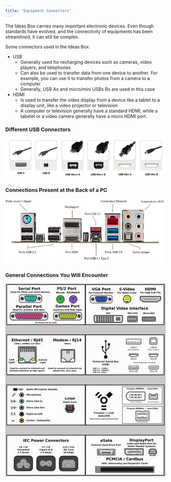 ```yaml
---
title: 'Equipment Connectors'
---
```


The Ideas Box carries many important electronic devices.  Even though standards have evolved, and the connectivity of equipments has been streamlined, it can still be complex.

Some connectors used in the Ideas Box:

* USB
  * Generally used for recharging devices such as cameras, video players, and telephones
  * Can also be used to transfer data from one device to another.  For example, you can use it to transfer photos from a camera to a computer
  * Generally, USB As and micro/mini USBs Bs are used in this case
* HDMI
  * Is used to transfer the video display from a device like a tablet to a display unit, like a video projector or television
  * A computer or television generally have a standard HDMI, while a tabelet or a video camera generally have a micro HDMI port.

### Different USB Connectors
![](connectique.jpeg)

### Connections Present at the Back of a PC
![](arrière_carte_mère.jpeg)

### General Connections You Will Encounter
![](computer-ports-identification-chart.jpg)

